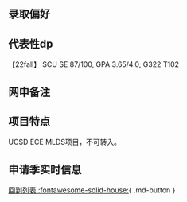 ## 录取偏好

## 代表性dp
【22fall】 SCU SE 87/100, GPA 3.65/4.0, G322 T102

## 网申备注

## 项目特点
UCSD ECE MLDS项目，不可转入。

## 申请季实时信息

[回到列表 :fontawesome-solid-house:](选校梯度.md){ .md-button }

